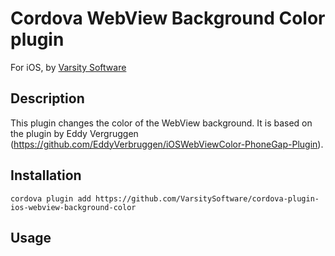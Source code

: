 # Cordova WebView Background Color plugin

For iOS, by [Varsity Software](https://github.com/VarsitySoftware)

## Description

This plugin changes the color of the WebView background.  It is based on the plugin by Eddy Vergruggen (https://github.com/EddyVerbruggen/iOSWebViewColor-PhoneGap-Plugin). 

## Installation

```
cordova plugin add https://github.com/VarsitySoftware/cordova-plugin-ios-webview-background-color
```

## Usage

<preference name="WebViewBackgroundColor" value="#000000" />
